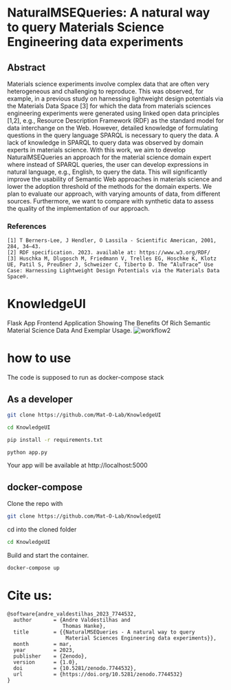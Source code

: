# NaturalMSEQueries: A natural way to query Materials Science Engineering data experiments

## Abstract
Materials science experiments involve complex data that are often very heterogeneous and challenging to reproduce. This was observed, for example, in a previous study on harnessing lightweight design potentials via the Materials Data Space [3] for which the data from materials sciences engineering experiments were generated using linked open data principles [1,2], e.g., Resource Description Framework (RDF) as the standard model for data interchange on the Web. However, detailed knowledge of formulating questions in the query language SPARQL is necessary to query the data. A lack of knowledge in SPARQL to query data was observed by domain experts in materials science.
With this work, we aim to develop NaturalMSEQueries an approach for the material science domain expert where instead of SPARQL queries, the user can develop expressions in natural language, e.g., English, to query the data. This will significantly improve the usability of Semantic Web approaches in materials science and lower the adoption threshold of the methods for the domain experts. We plan to evaluate our approach, with varying amounts of data, from different sources. Furthermore, we want to compare with synthetic data to assess the quality of the implementation of our approach. 

### References
```
[1] T Berners-Lee, J Hendler, O Lassila - Scientific American, 2001, 284, 34–43.
[2] RDF specification. 2023. available at: https://www.w3.org/RDF/
[3] Huschka M, Dlugosch M, Friedmann V, Trelles EG, Hoschke K, Klotz UE, Patil S, Preußner J, Schweizer C, Tiberto D. The “AluTrace” Use Case: Harnessing Lightweight Design Potentials via the Materials Data Space®.
```

# KnowledgeUI
Flask App Frontend Application Showing The Benefits Of Rich Semantic Material Science Data And Exemplar Usage.
![workflow2](https://user-images.githubusercontent.com/9248325/234210802-46070254-6d76-43a1-a894-584e432b40e6.png)

# how to use
The code is supposed to run as docker-compose stack

## As a developer
```bash
git clone https://github.com/Mat-O-Lab/KnowledgeUI
```
```bash
cd KnowledgeUI
```
```bash
pip install -r requirements.txt
```
```bash
python app.py
```
Your app will be available at http://localhost:5000

## docker-compose
Clone the repo with 
```bash
git clone https://github.com/Mat-O-Lab/KnowledgeUI
```
cd into the cloned folder
```bash
cd KnowledgeUI
```
Build and start the container.
```bash
docker-compose up
```

# Cite us:
```
@software{andre_valdestilhas_2023_7744532,
  author       = {Andre Valdestilhas and
                  Thomas Hanke},
  title        = {{NaturalMSEQueries - A natural way to query 
                   Material Sciences Engineering data experiments}},
  month        = mar,
  year         = 2023,
  publisher    = {Zenodo},
  version      = {1.0},
  doi          = {10.5281/zenodo.7744532},
  url          = {https://doi.org/10.5281/zenodo.7744532}
}
```
